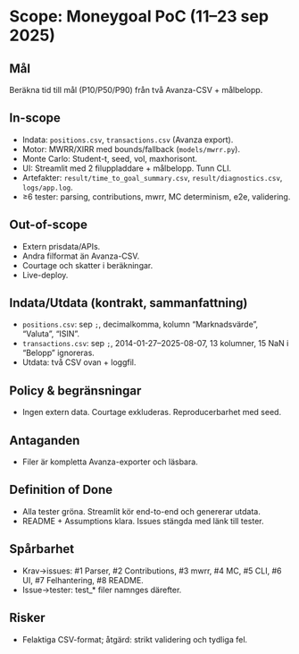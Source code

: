 # Scope: Moneygoal PoC (11–23 sep 2025)

## Mål
Beräkna tid till mål (P10/P50/P90) från två Avanza-CSV + målbelopp.

## In-scope
- Indata: `positions.csv`, `transactions.csv` (Avanza export).
- Motor: MWRR/XIRR med bounds/fallback (`models/mwrr.py`).
- Monte Carlo: Student-t, seed, vol, maxhorisont.
- UI: Streamlit med 2 filuppladdare + målbelopp. Tunn CLI.
- Artefakter: `result/time_to_goal_summary.csv`, `result/diagnostics.csv`, `logs/app.log`.
- ≥6 tester: parsing, contributions, mwrr, MC determinism, e2e, validering.

## Out-of-scope
- Extern prisdata/APIs. 
- Andra filformat än Avanza-CSV.
- Courtage och skatter i beräkningar.
- Live-deploy.

## Indata/Utdata (kontrakt, sammanfattning)
- `positions.csv`: sep `;`, decimalkomma, kolumn “Marknadsvärde”, “Valuta”, “ISIN”.
- `transactions.csv`: sep `;`, 2014-01-27–2025-08-07, 13 kolumner, 15 NaN i “Belopp” ignoreras.
- Utdata: två CSV ovan + loggfil.

## Policy & begränsningar
- Ingen extern data. Courtage exkluderas. Reproducerbarhet med seed.

## Antaganden
- Filer är kompletta Avanza-exporter och läsbara.

## Definition of Done
- Alla tester gröna. Streamlit kör end-to-end och genererar utdata.
- README + Assumptions klara. Issues stängda med länk till tester.

## Spårbarhet
- Krav→issues: #1 Parser, #2 Contributions, #3 mwrr, #4 MC, #5 CLI, #6 UI, #7 Felhantering, #8 README.
- Issue→tester: test_* filer namnges därefter.

## Risker
- Felaktiga CSV-format; åtgärd: strikt validering och tydliga fel.
